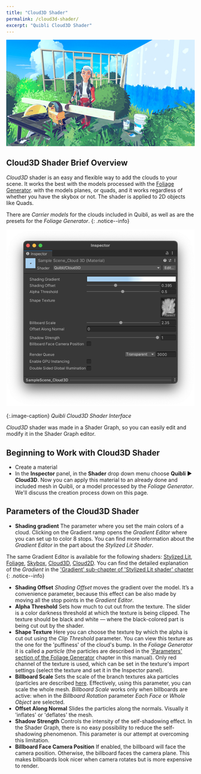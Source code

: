 ```yaml
---
title: "Cloud3D Shader"
permalink: /cloud3d-shader/
excerpt: "Quibli Cloud3D Shader"
---
```


![](../assets/images/manual_images/demo_sample_scene_with_quibli_scene.png)

## Cloud3D Shader Brief Overview
_Cloud3D_ shader is an easy and flexible way to add the clouds to your scene. It works the best with the models processed with the [Foliage Generator](../foliage-generator). with the models  planes, or quads, and it works regardless of whether you have the skybox or not. The shader is applied to 2D objects like Quads. 

There are _Carrier models_ for the clouds included in Quibli, as well as are the presets for the _Foliage Generator_.
{: .notice--info}

![Quibli Cloud3D Shader Interface](../assets/images/manual_images/quibli_cloud3d_shader_interface.png)

{:.image-caption}
*Quibli Cloud3D Shader Interface*

_Cloud3D_ shader was made in a Shader Graph, so you can easily edit and modify it in the Shader Graph editor.  

## Beginning to Work with Cloud3D Shader

* Create a material
* In the **Inspector** panel, in the **Shader** drop down menu choose **Quibli** ▶︎ **Cloud3D**.
Now you can apply this material to an already done and included mesh in Quibli, or a model processed by the _Foliage Generator_. We'll discuss the creation process down on this page.

## Parameters of the Cloud3D Shader

- **Shading gradient** The parameter where you set the main colors of a cloud. Clicking on the Gradient ramp opens the _Gradient Editor_ where you can set up to color 8 stops. You can find more information about the _Gradient Editor_ in the part about the _Stylized Lit Shader_.

The same Gradient Editor is available for the following shaders: [Stylized Lit](../stylized-lit-shader), [Foliage](../foliage-shader), [Skybox](../skybox-shader), [Cloud3D](../cloud3d-shader), [Cloud2D](../cloud2d-shader). You can find the detailed explanation of the _Gradient_ in the ['Gradient' sub-chapter of 'Stylized Lit shader' chapter](../stylized-lit-shader/#gradient)  
{: .notice--info}

- **Shading Offset** _Shading Offset_ moves the gradient over the model. It’s a convenience parameter, because this effect can be also made by moving all the stop points in the _Gradient Editor_.
- **Alpha Threshold** Sets how much to cut out from the texture. The slider is a color darkness threshold at which the texture is being clipped. The texture should be black and white — where the black-colored part is being cut out by the shader.
- **Shape Texture** Here you can choose the texture by which the alpha is cut out using the _Clip Threshold_ parameter. You can view this texture as the one for the 'puffiness'  of the cloud's bump. In the _Foliage Generator_ it is called a _particle_ (the particles are described in the ['Parameters' section of the Foliage Generator](../foliage-generator#parameters-of-the-foliage-generator) chapter in this manual). Only red channel of the texture is used, which can be set in the texture's import settings (select the texture and set it in the Inspector panel).
- **Billboard Scale** Sets the scale of the branch textures aka particles (particles are described [here](../foliage-generator#parameters-of-the-foliage-generator). Effectively, using this parameter, you can scale the whole mesh. _Billboard Scale_ works only when billboards are active: when in the _Billboard Rotation_ parameter _Each Face_ or _Whole Object_ are selected.
- **Offset Along Normal** Slides the particles along the normals. Visually it 'inflates' or 'deflates' the mesh.
- **Shadow Strength** Controls the intensity of the self-shadowing effect. In the Shader Graph, there is no easy possibility to reduce the self-shadowing phenomenon. This parameter is our attempt at overcoming this limitation.
- **Billboard Face Camera Position** If enabled, the billboard will face the camera position. Otherwise, the billboard faces the camera plane. This makes billboards look nicer when camera rotates but is more expensive to render.
